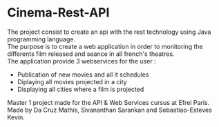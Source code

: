 # Cinema-Rest-API

The project consist to create an api with the rest technology using Java programming language.  
The purpose is to create a web application in order to monitoring the differents film released and seance in all french's theatres.  
The application provide 3 webservices for the user :  
* Publication of new movies and all it schedules  
* Diplaying all movies projected in a city  
* Displaying all cities where a film is projected

Master 1 project made for the API & Web Services cursus at Efrei Paris.  
Made by Da Cruz Mathis, Sivananthan Sarankan and Sebastiao-Esteves Kevin.  
